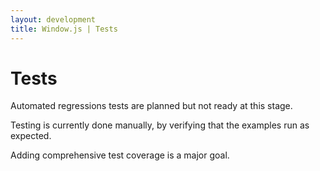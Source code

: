 ```yaml
---
layout: development
title: Window.js | Tests
---
```


Tests
=====

Automated regressions tests are planned but not ready at this stage.

Testing is currently done manually, by verifying that the examples run as
expected.

Adding comprehensive test coverage is a major goal.
